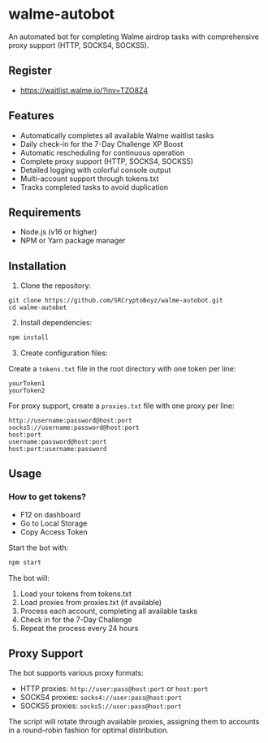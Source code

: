 # walme-autobot

An automated bot for completing Walme airdrop tasks with comprehensive proxy support (HTTP, SOCKS4, SOCKS5).

## Register

- https://waitlist.walme.io/?inv=TZO8Z4

## Features

-  Automatically completes all available Walme waitlist tasks
-  Daily check-in for the 7-Day Challenge XP Boost
-  Automatic rescheduling for continuous operation 
-  Complete proxy support (HTTP, SOCKS4, SOCKS5)
-  Detailed logging with colorful console output
-  Multi-account support through tokens.txt
-  Tracks completed tasks to avoid duplication

## Requirements

- Node.js (v16 or higher)
- NPM or Yarn package manager

## Installation

1. Clone the repository:
```bash[
git clone https://github.com/SRCryptoBoyz/walme-autobot.git
cd walme-autobot
```

2. Install dependencies:
```bash
npm install
```

3. Create configuration files:

Create a `tokens.txt` file in the root directory with one token per line:
```
yourToken1
yourToken2
```

For proxy support, create a `proxies.txt` file with one proxy per line:
```
http://username:password@host:port
socks5://username:password@host:port
host:port
username:password@host:port
host:port:username:password
```

## Usage

### How to get tokens?
- F12 on dashboard
- Go to Local Storage
- Copy Access Token

Start the bot with:
```bash
npm start
```

The bot will:
1. Load your tokens from tokens.txt
2. Load proxies from proxies.txt (if available)
3. Process each account, completing all available tasks
4. Check in for the 7-Day Challenge
5. Repeat the process every 24 hours

## Proxy Support

The bot supports various proxy formats:

- HTTP proxies: `http://user:pass@host:port` or `host:port`
- SOCKS4 proxies: `socks4://user:pass@host:port`
- SOCKS5 proxies: `socks5://user:pass@host:port`

The script will rotate through available proxies, assigning them to accounts in a round-robin fashion for optimal distribution.
